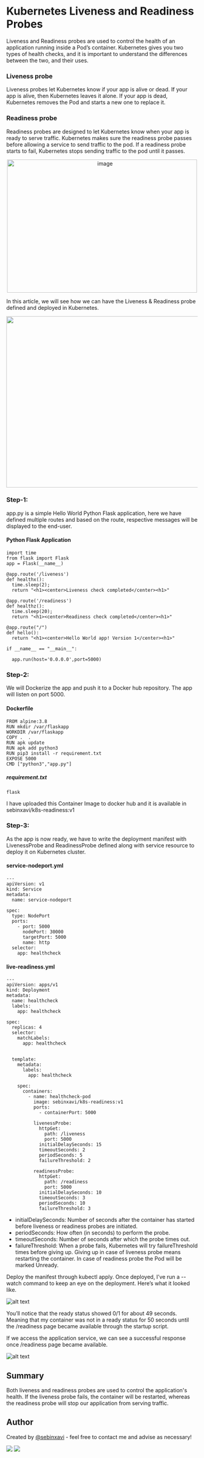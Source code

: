 # Kubernetes Liveness and Readiness Probes 

Liveness and Readiness probes are used to control the health of an application running inside a Pod’s container. Kubernetes gives you two types of health checks, and it is important to understand the differences between the two, and their uses.


### Liveness probe
Liveness probes let Kubernetes know if your app is alive or dead. If your app is alive, then Kubernetes leaves it alone. If your app is dead, Kubernetes removes the Pod and starts a new one to replace it.

### Readiness probe
Readiness probes are designed to let Kubernetes know when your app is ready to serve traffic. Kubernetes makes sure the readiness probe passes before allowing a service to send traffic to the pod. If a readiness probe starts to fail, Kubernetes stops sending traffic to the pod until it passes.


<p align="center">
<img width="500" height="350" alt="image" src="https://github.com/user-attachments/assets/c5af4854-23d6-4d7c-9a1d-ba275b6feda2" />
</p>

In this article, we will see how we can have the Liveness & Readiness probe defined and deployed in Kubernetes.


<p align="center">
  <img width="700" height="450" src="https://i.ibb.co/0qxzdM4/readiness-diagram-1.png">
</p>


### Step-1: 
app.py is a simple Hello World Python Flask application, here we have defined multiple routes and based on the route, respective messages will be displayed to the end-user.

#### Python Flask Application

~~~
import time
from flask import Flask
app = Flask(__name__)

@app.route('/liveness')
def healthx():
  time.sleep(2);
  return "<h1><center>Liveness check completed</center><h1>"
  
@app.route('/readiness')
def healthz():
  time.sleep(20);
  return "<h1><center>Readiness check completed</center><h1>"
  
@app.route("/")
def hello():
  return "<h1><center>Hello World app! Version 1</center><h1>"

if __name__ == "__main__":

  app.run(host='0.0.0.0',port=5000)
~~~

### Step-2: 
We will Dockerize the app and push it to a Docker hub repository. The app will listen on port 5000.

#### Dockerfile
~~~
FROM alpine:3.8
RUN mkdir /var/flaskapp
WORKDIR /var/flaskapp
COPY .  .
RUN apk update
RUN apk add python3
RUN pip3 install -r requirement.txt
EXPOSE 5000 
CMD ["python3","app.py"]
~~~

##### requirement.txt
~~~
flask
~~~

I have uploaded this Container Image to docker hub and it is available in sebinxavi/k8s-readiness:v1

### Step-3:
As the app is now ready, we have to write the deployment manifest with LivenessProbe and ReadinessProbe defined along with service resource to deploy it on Kubernetes cluster.  

#### service-nodeport.yml

~~~
---
apiVersion: v1
kind: Service
metadata:
  name: service-nodeport

spec:
  type: NodePort
  ports:
    - port: 5000
      nodePort: 30000
      targetPort: 5000
      name: http
  selector:
    app: healthcheck
~~~


#### live-readiness.yml

~~~
---
apiVersion: apps/v1
kind: Deployment
metadata:
  name: healthcheck
  labels:
    app: healthcheck
	
spec:
  replicas: 4
  selector:
    matchLabels:
      app: healthcheck


  template:
    metadata:
      labels:
        app: healthcheck
            
    spec:
      containers:
        - name: healthcheck-pod
          image: sebinxavi/k8s-readiness:v1
          ports:
            - containerPort: 5000
		  
		  livenessProbe:
            httpGet:
              path: /liveness
              port: 5000
            initialDelaySeconds: 15
            timeoutSeconds: 2
            periodSeconds: 5
            failureThreshold: 2
            
          readinessProbe:
            httpGet:
              path: /readiness
              port: 5000
            initialDelaySeconds: 10
            timeoutSeconds: 3
            periodSeconds: 10
            failureThreshold: 3
~~~


- initialDelaySeconds: Number of seconds after the container has started before liveness or readiness probes are initiated.
- periodSeconds: How often (in seconds) to perform the probe. 
- timeoutSeconds: Number of seconds after which the probe times out. 
- failureThreshold: When a probe fails, Kubernetes will try failureThreshold times before giving up. Giving up in case of liveness probe means restarting the container. In case of readiness probe the Pod will be marked Unready.

Deploy the manifest through kubectl apply. Once deployed, I’ve run a --watch command to keep an eye on the deployment. Here’s what it looked like.

![alt text](https://i.ibb.co/61fMsC6/pod-status.png)

You’ll notice that the ready status showed 0/1 for about 49 seconds. Meaning that my container was not in a ready status for 50 seconds until the /readiness page became available through the startup script.

If we access the application service, we can see a successful response once /readiness page became available.

![alt text](https://i.ibb.co/7rfdBwW/app-browser.png)

## Summary

Both liveness and readiness probes are used to control the application's health. If the liveness probe fails, the container will be restarted, whereas the readiness probe will stop our application from serving traffic.

## Author
Created by [@sebinxavi](https://www.linkedin.com/in/sebinxavi/) - feel free to contact me and advise as necessary!

<a href="mailto:sebin.xavi1@gmail.com"><img src="https://img.shields.io/badge/-sebin.xavi1@gmail.com-D14836?style=flat&logo=Gmail&logoColor=white"/></a>
<a href="https://www.linkedin.com/in/sebinxavi"><img src="https://img.shields.io/badge/-Linkedin-blue"/></a>
